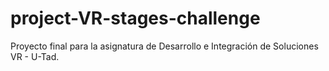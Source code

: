 # project-VR-stages-challenge
Proyecto final para la asignatura de Desarrollo e Integración de Soluciones VR - U-Tad.

